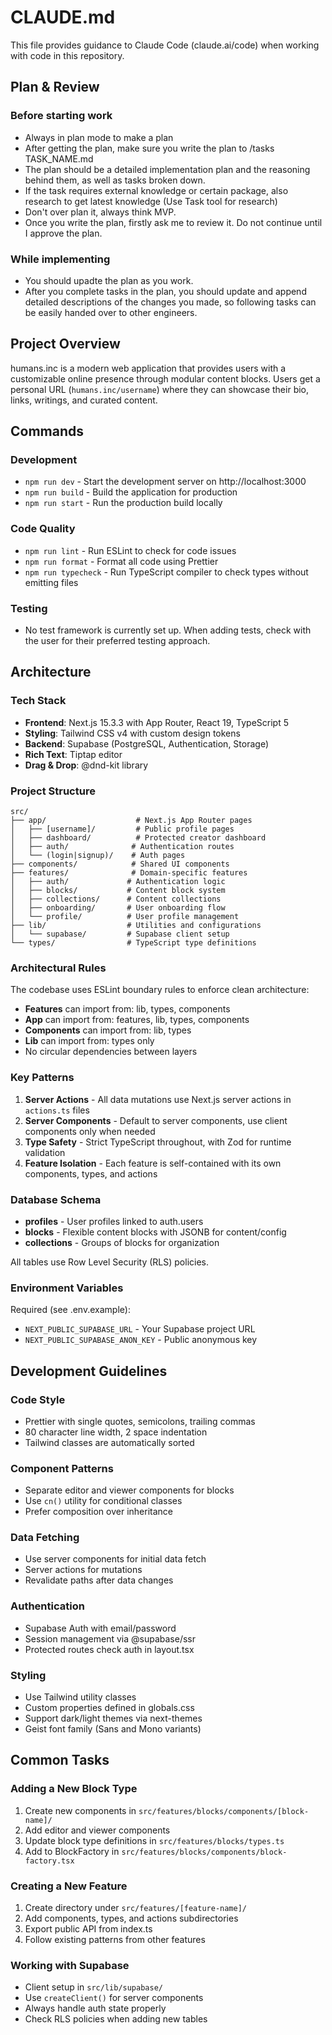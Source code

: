 # CLAUDE.md

This file provides guidance to Claude Code (claude.ai/code) when working with code in this repository.

## Plan & Review

### Before starting work

- Always in plan mode to make a plan
- After getting the plan, make sure you write the plan to /tasks TASK_NAME.md
- The plan should be a detailed implementation plan and the reasoning behind them, as well as tasks broken down.
- If the task requires external knowledge or certain package, also research to get latest knowledge (Use Task tool for research)
- Don't over plan it, always think MVP.
- Once you write the plan, firstly ask me to review it. Do not continue until I approve the plan.

### While implementing

- You should upadte the plan as you work.
- After you complete tasks in the plan, you should update and append detailed descriptions of the changes you made, so following tasks can be easily handed over to other engineers.

## Project Overview

humans.inc is a modern web application that provides users with a customizable online presence through modular content blocks. Users get a personal URL (`humans.inc/username`) where they can showcase their bio, links, writings, and curated content.

## Commands

### Development

- `npm run dev` - Start the development server on http://localhost:3000
- `npm run build` - Build the application for production
- `npm run start` - Run the production build locally

### Code Quality

- `npm run lint` - Run ESLint to check for code issues
- `npm run format` - Format all code using Prettier
- `npm run typecheck` - Run TypeScript compiler to check types without emitting files

### Testing

- No test framework is currently set up. When adding tests, check with the user for their preferred testing approach.

## Architecture

### Tech Stack

- **Frontend**: Next.js 15.3.3 with App Router, React 19, TypeScript 5
- **Styling**: Tailwind CSS v4 with custom design tokens
- **Backend**: Supabase (PostgreSQL, Authentication, Storage)
- **Rich Text**: Tiptap editor
- **Drag & Drop**: @dnd-kit library

### Project Structure

```
src/
├── app/                    # Next.js App Router pages
│   ├── [username]/         # Public profile pages
│   ├── dashboard/          # Protected creator dashboard
│   ├── auth/              # Authentication routes
│   └── (login|signup)/    # Auth pages
├── components/            # Shared UI components
├── features/              # Domain-specific features
│   ├── auth/             # Authentication logic
│   ├── blocks/           # Content block system
│   ├── collections/      # Content collections
│   ├── onboarding/       # User onboarding flow
│   └── profile/          # User profile management
├── lib/                  # Utilities and configurations
│   └── supabase/         # Supabase client setup
└── types/                # TypeScript type definitions
```

### Architectural Rules

The codebase uses ESLint boundary rules to enforce clean architecture:

- **Features** can import from: lib, types, components
- **App** can import from: features, lib, types, components
- **Components** can import from: lib, types
- **Lib** can import from: types only
- No circular dependencies between layers

### Key Patterns

1. **Server Actions** - All data mutations use Next.js server actions in `actions.ts` files
2. **Server Components** - Default to server components, use client components only when needed
3. **Type Safety** - Strict TypeScript throughout, with Zod for runtime validation
4. **Feature Isolation** - Each feature is self-contained with its own components, types, and actions

### Database Schema

- **profiles** - User profiles linked to auth.users
- **blocks** - Flexible content blocks with JSONB for content/config
- **collections** - Groups of blocks for organization

All tables use Row Level Security (RLS) policies.

### Environment Variables

Required (see .env.example):

- `NEXT_PUBLIC_SUPABASE_URL` - Your Supabase project URL
- `NEXT_PUBLIC_SUPABASE_ANON_KEY` - Public anonymous key

## Development Guidelines

### Code Style

- Prettier with single quotes, semicolons, trailing commas
- 80 character line width, 2 space indentation
- Tailwind classes are automatically sorted

### Component Patterns

- Separate editor and viewer components for blocks
- Use `cn()` utility for conditional classes
- Prefer composition over inheritance

### Data Fetching

- Use server components for initial data fetch
- Server actions for mutations
- Revalidate paths after data changes

### Authentication

- Supabase Auth with email/password
- Session management via @supabase/ssr
- Protected routes check auth in layout.tsx

### Styling

- Use Tailwind utility classes
- Custom properties defined in globals.css
- Support dark/light themes via next-themes
- Geist font family (Sans and Mono variants)

## Common Tasks

### Adding a New Block Type

1. Create new components in `src/features/blocks/components/[block-name]/`
2. Add editor and viewer components
3. Update block type definitions in `src/features/blocks/types.ts`
4. Add to BlockFactory in `src/features/blocks/components/block-factory.tsx`

### Creating a New Feature

1. Create directory under `src/features/[feature-name]/`
2. Add components, types, and actions subdirectories
3. Export public API from index.ts
4. Follow existing patterns from other features

### Working with Supabase

- Client setup in `src/lib/supabase/`
- Use `createClient()` for server components
- Always handle auth state properly
- Check RLS policies when adding new tables

